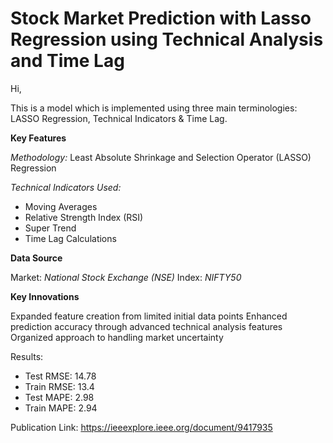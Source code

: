 # Stock Market Prediction with Lasso Regression using Technical Analysis and Time Lag 

Hi,

This is a model which is implemented using three main terminologies: LASSO Regression, 
Technical Indicators & Time Lag. 

**Key Features**

_Methodology:_ Least Absolute Shrinkage and Selection Operator (LASSO) Regression

_Technical Indicators Used:_

* Moving Averages
* Relative Strength Index (RSI)
* Super Trend
* Time Lag Calculations

**Data Source**

Market: _National Stock Exchange (NSE)_
Index: _NIFTY50_

**Key Innovations**

Expanded feature creation from limited initial data points
Enhanced prediction accuracy through advanced technical analysis features
Organized approach to handling market uncertainty


Results: 
* Test RMSE: 14.78
* Train RMSE: 13.4
* Test MAPE: 2.98
* Train MAPE: 2.94

Publication Link: https://ieeexplore.ieee.org/document/9417935
